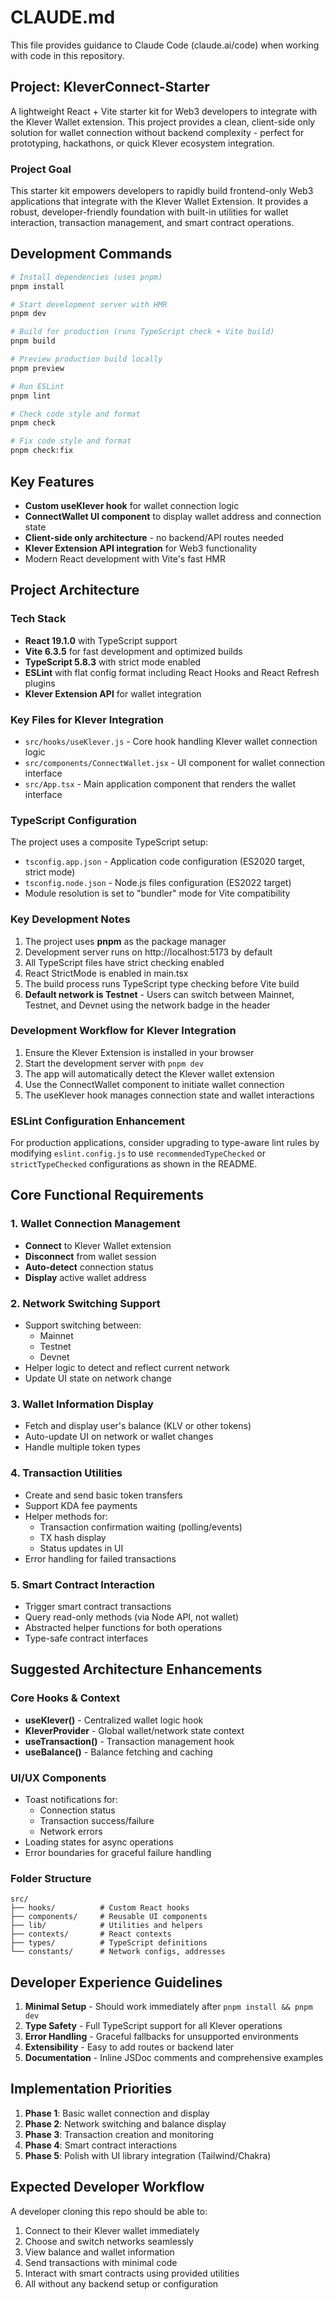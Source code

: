 # CLAUDE.md

This file provides guidance to Claude Code (claude.ai/code) when working with code in this repository.

## Project: KleverConnect-Starter

A lightweight React + Vite starter kit for Web3 developers to integrate with the Klever Wallet extension. This project provides a clean, client-side only solution for wallet connection without backend complexity - perfect for prototyping, hackathons, or quick Klever ecosystem integration.

### Project Goal

This starter kit empowers developers to rapidly build frontend-only Web3 applications that integrate with the Klever Wallet Extension. It provides a robust, developer-friendly foundation with built-in utilities for wallet interaction, transaction management, and smart contract operations.

## Development Commands

```bash
# Install dependencies (uses pnpm)
pnpm install

# Start development server with HMR
pnpm dev

# Build for production (runs TypeScript check + Vite build)
pnpm build

# Preview production build locally
pnpm preview

# Run ESLint
pnpm lint

# Check code style and format
pnpm check

# Fix code style and format
pnpm check:fix
```

## Key Features

- **Custom useKlever hook** for wallet connection logic
- **ConnectWallet UI component** to display wallet address and connection state
- **Client-side only architecture** - no backend/API routes needed
- **Klever Extension API integration** for Web3 functionality
- Modern React development with Vite's fast HMR

## Project Architecture

### Tech Stack
- **React 19.1.0** with TypeScript support
- **Vite 6.3.5** for fast development and optimized builds
- **TypeScript 5.8.3** with strict mode enabled
- **ESLint** with flat config format including React Hooks and React Refresh plugins
- **Klever Extension API** for wallet integration

### Key Files for Klever Integration
- `src/hooks/useKlever.js` - Core hook handling Klever wallet connection logic
- `src/components/ConnectWallet.jsx` - UI component for wallet connection interface
- `src/App.tsx` - Main application component that renders the wallet interface

### TypeScript Configuration

The project uses a composite TypeScript setup:
- `tsconfig.app.json` - Application code configuration (ES2020 target, strict mode)
- `tsconfig.node.json` - Node.js files configuration (ES2022 target)
- Module resolution is set to "bundler" mode for Vite compatibility

### Key Development Notes

1. The project uses **pnpm** as the package manager
2. Development server runs on http://localhost:5173 by default
3. All TypeScript files have strict checking enabled
4. React StrictMode is enabled in main.tsx
5. The build process runs TypeScript type checking before Vite build
6. **Default network is Testnet** - Users can switch between Mainnet, Testnet, and Devnet using the network badge in the header

### Development Workflow for Klever Integration

1. Ensure the Klever Extension is installed in your browser
2. Start the development server with `pnpm dev`
3. The app will automatically detect the Klever wallet extension
4. Use the ConnectWallet component to initiate wallet connection
5. The useKlever hook manages connection state and wallet interactions

### ESLint Configuration Enhancement

For production applications, consider upgrading to type-aware lint rules by modifying `eslint.config.js` to use `recommendedTypeChecked` or `strictTypeChecked` configurations as shown in the README.

## Core Functional Requirements

### 1. Wallet Connection Management
- **Connect** to Klever Wallet extension
- **Disconnect** from wallet session
- **Auto-detect** connection status
- **Display** active wallet address

### 2. Network Switching Support
- Support switching between:
  - Mainnet
  - Testnet
  - Devnet
- Helper logic to detect and reflect current network
- Update UI state on network change

### 3. Wallet Information Display
- Fetch and display user's balance (KLV or other tokens)
- Auto-update UI on network or wallet changes
- Handle multiple token types

### 4. Transaction Utilities
- Create and send basic token transfers
- Support KDA fee payments
- Helper methods for:
  - Transaction confirmation waiting (polling/events)
  - TX hash display
  - Status updates in UI
- Error handling for failed transactions

### 5. Smart Contract Interaction
- Trigger smart contract transactions
- Query read-only methods (via Node API, not wallet)
- Abstracted helper functions for both operations
- Type-safe contract interfaces

## Suggested Architecture Enhancements

### Core Hooks & Context
- **useKlever()** - Centralized wallet logic hook
- **KleverProvider** - Global wallet/network state context
- **useTransaction()** - Transaction management hook
- **useBalance()** - Balance fetching and caching

### UI/UX Components
- Toast notifications for:
  - Connection status
  - Transaction success/failure
  - Network errors
- Loading states for async operations
- Error boundaries for graceful failure handling

### Folder Structure
```
src/
├── hooks/          # Custom React hooks
├── components/     # Reusable UI components
├── lib/            # Utilities and helpers
├── contexts/       # React contexts
├── types/          # TypeScript definitions
└── constants/      # Network configs, addresses
```

## Developer Experience Guidelines

1. **Minimal Setup** - Should work immediately after `pnpm install && pnpm dev`
2. **Type Safety** - Full TypeScript support for all Klever operations
3. **Error Handling** - Graceful fallbacks for unsupported environments
4. **Extensibility** - Easy to add routes or backend later
5. **Documentation** - Inline JSDoc comments and comprehensive examples

## Implementation Priorities

1. **Phase 1**: Basic wallet connection and display
2. **Phase 2**: Network switching and balance display
3. **Phase 3**: Transaction creation and monitoring
4. **Phase 4**: Smart contract interactions
5. **Phase 5**: Polish with UI library integration (Tailwind/Chakra)

## Expected Developer Workflow

A developer cloning this repo should be able to:
1. Connect to their Klever wallet immediately
2. Choose and switch networks seamlessly
3. View balance and wallet information
4. Send transactions with minimal code
5. Interact with smart contracts using provided utilities
6. All without any backend setup or configuration